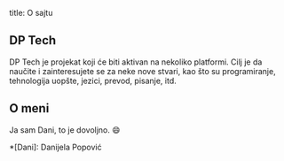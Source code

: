 title: O sajtu


## DP Tech 

DP Tech je projekat koji će biti aktivan na nekoliko platformi. Cilj je da naučite i zainteresujete se za neke nove stvari, kao što su programiranje, tehnologija uopšte, jezici, prevod, pisanje, itd. 

## O meni

Ja sam Dani, to je dovoljno. :smile: 


*[Dani]: Danijela Popović
